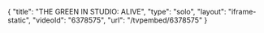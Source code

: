 {
    "title": "THE GREEN IN STUDIO: ALIVE",
    "type": "solo",
    "layout": "iframe-static",
    "videoId": "6378575",
    "url": "\/tvpembed\/6378575"
}
